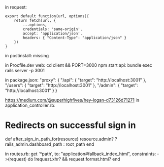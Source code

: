 in request: 
```
export default function(url, options){
    return fetch(url, {
        ...options,
        credentials: 'same-origin', 
        accept: 'application/json', 
        headers: { "Content-Type": "application/json" }
    })
}
```

in postinstall: missing


in Procfile.dev
web: cd client && PORT=3000 npm start
api: bundle exec rails server -p 3001

in package.json:
"proxy": {
    "/api": {
      "target": "http://localhost:3001"
    },
    "/users": {
      "target": "http://localhost:3001"
    },
    "/admin": {
      "target": "http://localhost:3001"
    }
}

https://medium.com/@superhighfives/hey-logan-d73126d71271
in application_controller.rb:
  # Redirects on successful sign in
  def after_sign_in_path_for(resource)
    resource.admin? ? rails_admin.dashboard_path : root_path
  end

in routes.rb:
get '*path', to: "application#fallback_index_html", constraints: ->(request) do
!request.xhr? && request.format.html?
end
